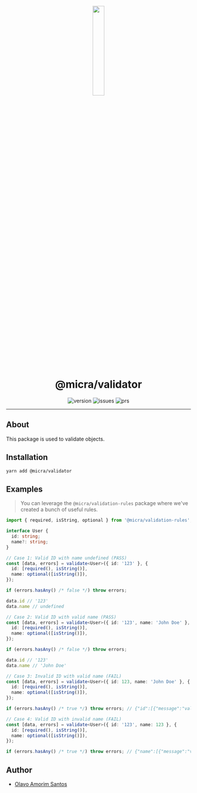 <p align="center">
  <img src="https://raw.githubusercontent.com/micrajs/micrajs/live/.assets/logo.png" width="25%" />
</p>

<h1 align="center">@micra/validator</h1>

<p align="center">
  <img alt="version" src="https://img.shields.io/npm/v/@micra/validator.svg" />
  <img alt="issues" src="https://img.shields.io/github/issues/micrajs/library-template.svg" />
  <img alt="prs" src="https://img.shields.io/github/issues-pr/micrajs/library-template.svg" />
</p>

<hr />

## About

This package is used to validate objects.

## Installation

```sh
yarn add @micra/validator
```

## Examples

> You can leverage the `@micra/validation-rules` package where we've created a bunch of useful rules.

```typescript
import { required, isString, optional } from '@micra/validation-rules';

interface User {
  id: string;
  name?: string;
}

// Case 1: Valid ID with name undefined (PASS)
const [data, errors] = validate<User>({ id: '123' }, {
  id: [required(), isString()],
  name: optional([isString()]),
});

if (errors.hasAny() /* false */) throw errors;

data.id // '123'
data.name // undefined

// Case 2: Valid ID with valid name (PASS)
const [data, errors] = validate<User>({ id: '123', name: 'John Doe' }, {
  id: [required(), isString()],
  name: optional([isString()]),
});

if (errors.hasAny() /* false */) throw errors;

data.id // '123'
data.name // 'John Doe'

// Case 3: Invalid ID with valid name (FAIL)
const [data, errors] = validate<User>({ id: 123, name: 'John Doe' }, {
  id: [required(), isString()],
  name: optional([isString()]),
});

if (errors.hasAny() /* true */) throw errors; // {"id":[{"message":"validation.isString"}]}

// Case 4: Valid ID with invalid name (FAIL)
const [data, errors] = validate<User>({ id: '123', name: 123 }, {
  id: [required(), isString()],
  name: optional([isString()]),
});

if (errors.hasAny() /* true */) throw errors; // {"name":[{"message":"validation.isString"}]}
```

## Author

- [Olavo Amorim Santos](https://github.com/olavoasantos)
